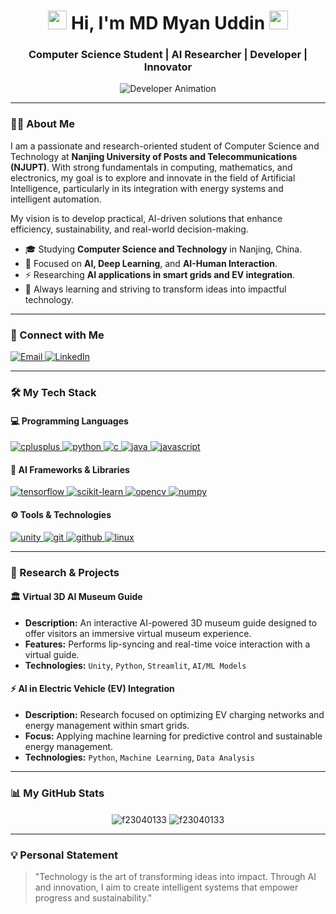 <h1 align="center">
  <img src="https://media.giphy.com/media/M9gbBd9nbDrOTu1Mqx/giphy.gif" width="30"/>
  Hi, I'm MD Myan Uddin
  <img src="https://media.giphy.com/media/M9gbBd9nbDrOTu1Mqx/giphy.gif" width="30"/>
</h1>
<h3 align="center">Computer Science Student | AI Researcher | Developer | Innovator</h3>

<p align="center">
  <img src="https://user-images.githubusercontent.com/73097560/115834477-dbab4500-a447-11eb-908a-139a6edaec5c.gif" alt="Developer Animation"/>
</p>

---

### 👨‍💻 About Me

I am a passionate and research-oriented student of Computer Science and Technology at **Nanjing University of Posts and Telecommunications (NJUPT)**. With strong fundamentals in computing, mathematics, and electronics, my goal is to explore and innovate in the field of Artificial Intelligence, particularly in its integration with energy systems and intelligent automation.

My vision is to develop practical, AI-driven solutions that enhance efficiency, sustainability, and real-world decision-making.

- 🎓 Studying **Computer Science and Technology** in Nanjing, China.
- 🧠 Focused on **AI, Deep Learning**, and **AI-Human Interaction**.
- ⚡ Researching **AI applications in smart grids and EV integration**.
- 🌱 Always learning and striving to transform ideas into impactful technology.

---

### 🔗 Connect with Me

<p align="left">
  <a href="mailto:f23040133@njupt.edu.cn" target="_blank">
    <img src="https://img.shields.io/badge/Email-D14836?style=for-the-badge&logo=gmail&logoColor=white" alt="Email"/>
  </a>
  <a href="[your-linkedin-profile-url]" target="_blank">
    <img src="https://img.shields.io/badge/LinkedIn-0077B5?style=for-the-badge&logo=linkedin&logoColor=white" alt="LinkedIn"/>
  </a>
</p>

---

### 🛠️ My Tech Stack

#### 💻 Programming Languages
<p align="left">
  <a href="https://www.cplusplus.com/" target="_blank" rel="noreferrer">
    <img src="https://img.shields.io/badge/C%2B%2B-00599C?style=for-the-badge&logo=c%2B%2B&logoColor=white" alt="cplusplus"/>
  </a>
  <a href="https://www.python.org" target="_blank" rel="noreferrer">
    <img src="https://img.shields.io/badge/Python-3776AB?style=for-the-badge&logo=python&logoColor=white" alt="python"/>
  </a>
  <a href="https://www.cprogramming.com/" target="_blank" rel="noreferrer">
    <img src="https://img.shields.io/badge/C-A8B9CC?style=for-the-badge&logo=c&logoColor=white" alt="c"/>
  </a>
  <a href="https://www.java.com" target="_blank" rel="noreferrer">
    <img src="https://img.shields.io/badge/Java-ED8B00?style=for-the-badge&logo=java&logoColor=white" alt="java"/>
  </a>
  <a href="https://developer.mozilla.org/en-US/docs/Web/JavaScript" target="_blank" rel="noreferrer">
    <img src="https://img.shields.io/badge/JavaScript-F7DF1E?style=for-the-badge&logo=javascript&logoColor=black" alt="javascript"/>
  </a>
</p>

#### 🧠 AI Frameworks & Libraries
<p align="left">
  <a href="https://www.tensorflow.org" target="_blank" rel="noreferrer">
    <img src="https://img.shields.io/badge/TensorFlow-FF6F00?style=for-the-badge&logo=tensorflow&logoColor=white" alt="tensorflow"/>
  </a>
  <a href="https://scikit-learn.org/" target="_blank" rel="noreferrer">
    <img src="https://img.shields.io/badge/scikit_learn-F7931E?style=for-the-badge&logo=scikit-learn&logoColor=white" alt="scikit-learn"/>
  </a>
  <a href="https://opencv.org/" target="_blank" rel="noreferrer">
    <img src="https://img.shields.io/badge/OpenCV-5C3EE8?style=for-the-badge&logo=opencv&logoColor=white" alt="opencv"/>
  </a>
  <a href="https://numpy.org/" target="_blank" rel="noreferrer">
    <img src="https://img.shields.io/badge/NumPy-013243?style=for-the-badge&logo=numpy&logoColor=white" alt="numpy"/>
  </a>
</p>

#### ⚙️ Tools & Technologies
<p align="left">
  <a href="https://unity.com/" target="_blank" rel="noreferrer">
    <img src="https://img.shields.io/badge/Unity-100000?style=for-the-badge&logo=unity&logoColor=white" alt="unity"/>
  </a>
  <a href="https://git-scm.com/" target="_blank" rel="noreferrer">
    <img src="https://img.shields.io/badge/git-%23F05033.svg?style=for-the-badge&logo=git&logoColor=white" alt="git"/>
  </a>
  <a href="https://github.com/" target="_blank" rel="noreferrer">
    <img src="https://img.shields.io/badge/github-%23121011.svg?style=for-the-badge&logo=github&logoColor=white" alt="github"/>
  </a>
  <a href="https://www.linux.org/" target="_blank" rel="noreferrer">
    <img src="https://img.shields.io/badge/Linux-FCC624?style=for-the-badge&logo=linux&logoColor=black" alt="linux"/>
  </a>
</p>

---

### 🚀 Research & Projects

#### 🏛️ Virtual 3D AI Museum Guide
- **Description:** An interactive AI-powered 3D museum guide designed to offer visitors an immersive virtual museum experience.
- **Features:** Performs lip-syncing and real-time voice interaction with a virtual guide.
- **Technologies:** `Unity`, `Python`, `Streamlit`, `AI/ML Models`

#### ⚡ AI in Electric Vehicle (EV) Integration
- **Description:** Research focused on optimizing EV charging networks and energy management within smart grids.
- **Focus:** Applying machine learning for predictive control and sustainable energy management.
- **Technologies:** `Python`, `Machine Learning`, `Data Analysis`

---

### 📊 My GitHub Stats

<p align="center">
  <img align="center" src="https://github-readme-stats.vercel.app/api?username=MD-MYAN-UDDIN&show_icons=true&locale=en&theme=tokyonight" alt="f23040133" />
  <img align="center" src="https://github-readme-stats.vercel.app/api/top-langs?username=MD-MYAN-UDDIN&layout=compact&locale=en&theme=tokyonight" alt="f23040133" />
</p>

---

### 💡 Personal Statement

> "Technology is the art of transforming ideas into impact. Through AI and innovation, I aim to create intelligent systems that empower progress and sustainability."
